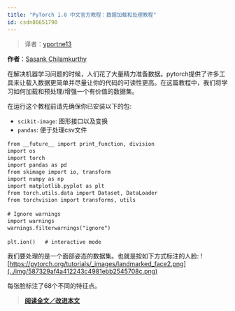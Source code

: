 ```yaml
---
title: "PyTorch 1.0 中文官方教程：数据加载和处理教程"
id: csdn86651790
---
```


> 译者：[yportne13](https://github.com/yportne13)

**作者**：[Sasank Chilamkurthy](https://chsasank.github.io)

在解决机器学习问题的时候，人们花了大量精力准备数据。pytorch提供了许多工具来让载入数据更简单并尽量让你的代码的可读性更高。在这篇教程中，我们将学习如何加载和预处理/增强一个有价值的数据集。

在运行这个教程前请先确保你已安装以下的包:

*   `scikit-image`: 图形接口以及变换
*   `pandas`: 便于处理csv文件

```
from __future__ import print_function, division
import os
import torch
import pandas as pd
from skimage import io, transform
import numpy as np
import matplotlib.pyplot as plt
from torch.utils.data import Dataset, DataLoader
from torchvision import transforms, utils

# Ignore warnings
import warnings
warnings.filterwarnings("ignore")

plt.ion()   # interactive mode 
```

我们要处理的是一个面部姿态的数据集。也就是按如下方式标注的人脸:
![https://pytorch.org/tutorials/_images/landmarked_face2.png](../img/587329af4a412243c4981ebb2545708c.png)

每张脸标注了68个不同的特征点。

> [**阅读全文／改进本文**](https://github.com/apachecn/pytorch-doc-zh/blob/master/docs/1.0/data_loading_tutorial.md)